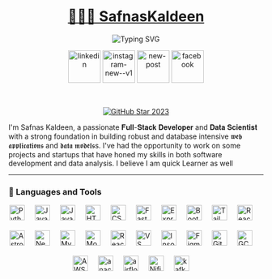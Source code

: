 <a href="https://github.com/SafnasKaldeen">
    <h1 align="center">👨🏼‍💻 SafnasKaldeen</h1></a>

<p align="center">
<img src="https://readme-typing-svg.demolab.com?font=Fira+Code&pause=1000&width=435&lines=Full+Stack+Developer+%7C+Data+Engineer" alt="Typing SVG" />
</p>

<!-- Social icons section -->
<div align="center">
 
  <a href="www.linkedin.com/in/safnas-kaldeen"> <img width="64" height="64" src="https://img.icons8.com/nolan/64/linkedin.png" alt="linkedin"/></a>
  <a href="https://www.instagram.com/safnas_kaldeen"><img width="64" height="64" src="https://img.icons8.com/color/48/instagram-new--v1.png" alt="instagram-new--v1"/></a>
  <a href="mailto:safnas.20@cse.mrt.ac.lk"><img width="64" height="64" src="https://img.icons8.com/bubbles/50/new-post.png" alt="new-post"/></a>
  <a href="https://www.facebook.com/mohammed.safnas.7330/"><img width="64" height="64" src="https://img.icons8.com/color/48/facebook.png" alt="facebook"/></a>

</div>

<br/>

<p align="center">
  <a href="https://github.com/SafnasKaldeen">
    <img src="https://i.imgur.com/q1PV6pF.png" alt="GitHub Star 2023"/></a>
</p>


I'm Safnas Kaldeen, a passionate 𝐅𝐮𝐥𝐥-𝐒𝐭𝐚𝐜𝐤 𝐃𝐞𝐯𝐞𝐥𝐨𝐩𝐞𝐫 and 𝐃𝐚𝐭𝐚 𝐒𝐜𝐢𝐞𝐧𝐭𝐢𝐬𝐭 with a strong foundation in building robust and database intensive 𝖜𝖊𝖇 𝖆𝖕𝖕𝖑𝖎𝖈𝖆𝖙𝖎𝖔𝖓𝖘 and 𝖉𝖆𝖙𝖆 𝖒𝖔𝖉𝖊𝖑𝖘s. I've had the opportunity to work on some projects and startups that have honed my skills in both software development and data analysis. I believe I am quick Learner as well

---

### 🧰 Languages and Tools

<div style="display: flex; flex-wrap: wrap; justify-content: center; padding-bottom: 20px;">
  <img alt="Python" width="30px" style="padding-right:20px; padding-bottom:20px;" src="https://cdn.jsdelivr.net/gh/devicons/devicon/icons/python/python-plain.svg" />
  <img alt="Java" width="30px" style="padding-right:20px; padding-bottom:20px;" src="https://cdn.jsdelivr.net/gh/devicons/devicon/icons/java/java-original.svg"/>
  <img alt="JavaScript" width="30px" style="padding-right:20px; padding-bottom:20px;" src="https://cdn.jsdelivr.net/gh/devicons/devicon/icons/javascript/javascript-plain.svg" />
  <img alt="HTML" width="30px" style="padding-right:20px; padding-bottom:20px;" src="https://cdn.jsdelivr.net/gh/devicons/devicon/icons/html5/html5-original.svg" />
  <img alt="CSS" width="30px" style="padding-right:20px; padding-bottom:20px;" src="https://cdn.jsdelivr.net/gh/devicons/devicon/icons/css3/css3-plain.svg" />
  <img alt="FastAPI" width="30px" style="padding-right:20px; padding-bottom:20px;" src="https://cdn.jsdelivr.net/gh/devicons/devicon/icons/fastapi/fastapi-original.svg" />
  <img alt="Express" width="30px" style="padding-right:20px; padding-bottom:20px;" src="https://cdn.jsdelivr.net/gh/devicons/devicon/icons/express/express-original.svg" />
  <img alt="Bootstrap" width="30px" style="padding-right:20px; padding-bottom:20px;" src="https://cdn.jsdelivr.net/gh/devicons/devicon/icons/bootstrap/bootstrap-original.svg" />
  <img alt="Tailwind" width="30px" style="padding-right:20px; padding-bottom:20px;" src="https://cdn.jsdelivr.net/gh/devicons/devicon@latest/icons/tailwindcss/tailwindcss-original.svg" />
  <img alt="React" width="30px" style="padding-right:20px; padding-bottom:20px;" src="https://cdn.jsdelivr.net/gh/devicons/devicon/icons/react/react-original.svg" />
  <img alt="Astro" width="30px" style="padding-right:20px; padding-bottom:20px;" src="https://cdn.jsdelivr.net/gh/devicons/devicon/icons/astro/astro-original.svg" />
  <img alt="NextJS" width="30px" style="padding-right:20px; padding-bottom:20px;" src="https://cdn.jsdelivr.net/gh/devicons/devicon/icons/nextjs/nextjs-original.svg" />
  <img alt="MySQL" width="30px" style="padding-right:20px; padding-bottom:20px;" src="https://cdn.jsdelivr.net/gh/devicons/devicon/icons/mysql/mysql-original.svg" />
  <img alt="MongoDB" width="30px" style="padding-right:20px; padding-bottom:20px;" src="https://cdn.jsdelivr.net/gh/devicons/devicon/icons/mongodb/mongodb-original.svg" />
  <img alt="React Native" width="30px" style="padding-right:20px; padding-bottom:20px;" src="https://cdn.jsdelivr.net/gh/devicons/devicon/icons/react/react-original.svg" />
  <img alt="VS Code" width="30px" style="padding-right:20px; padding-bottom:20px;" src="https://cdn.jsdelivr.net/gh/devicons/devicon/icons/vscode/vscode-original.svg" />
  <img alt="Insomnia" width="30px" style="padding-right:20px; padding-bottom:20px;" src="https://cdn.jsdelivr.net/gh/devicons/devicon/icons/insomnia/insomnia-original.svg" />
  <img alt="Figma" width="30px" style="padding-right:20px; padding-bottom:20px;" src="https://cdn.jsdelivr.net/gh/devicons/devicon/icons/figma/figma-original.svg" />
  <img alt="Git" width="30px" style="padding-right:20px; padding-bottom:20px;" src="https://cdn.jsdelivr.net/gh/devicons/devicon/icons/git/git-original.svg" />
  <img alt="GCP" width="30px" style="padding-right:20px; padding-bottom:20px;" src="https://cdn.jsdelivr.net/gh/devicons/devicon/icons/googlecloud/googlecloud-original.svg" />
  <img alt="AWS" width="30px" style="padding-right:20px; padding-bottom:20px;" src="https://cdn.jsdelivr.net/gh/devicons/devicon@latest/icons/amazonwebservices/amazonwebservices-plain-wordmark.svg" />
    <img alt="anaconda" width="30px" style="padding-right:20px; padding-bottom:20px;" src="https://cdn.jsdelivr.net/gh/devicons/devicon@latest/icons/anaconda/anaconda-original.svg" />
    <img alt="airflow" width="30px" style="padding-right:20px; padding-bottom:20px;" src="https://cdn.jsdelivr.net/gh/devicons/devicon@latest/icons/apacheairflow/apacheairflow-original.svg" />
    <img alt="Nifi" width="30px" style="padding-right:20px; padding-bottom:20px;" src="https://cdn.jsdelivr.net/gh/devicons/devicon@latest/icons/apache/apache-original.svg" />
    <img alt="kafka" width="30px" style="padding-right:20px; padding-bottom:20px;" src="https://cdn.jsdelivr.net/gh/devicons/devicon@latest/icons/apachekafka/apachekafka-original.svg" />
</div>





<br />

